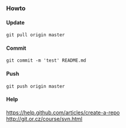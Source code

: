 

### Howto

#### Update

	git pull origin master

#### Commit

	git commit -m 'test' README.md

#### Push

	git push origin master

#### Help

https://help.github.com/articles/create-a-repo
http://git.or.cz/course/svn.html

